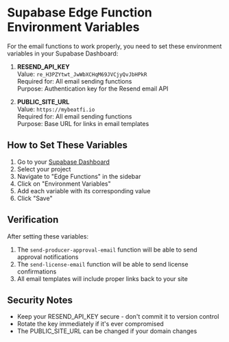 # Supabase Edge Function Environment Variables

For the email functions to work properly, you need to set these environment variables in your Supabase Dashboard:

1. **RESEND_API_KEY**  
   Value: `re_H3PZYtwt_JwWbXCHqM69JVCjyQvJbHPkR`  
   Required for: All email sending functions  
   Purpose: Authentication key for the Resend email API

2. **PUBLIC_SITE_URL**  
   Value: `https://mybeatfi.io`  
   Required for: All email sending functions  
   Purpose: Base URL for links in email templates

## How to Set These Variables

1. Go to your [Supabase Dashboard](https://app.supabase.com/)
2. Select your project
3. Navigate to "Edge Functions" in the sidebar
4. Click on "Environment Variables"
5. Add each variable with its corresponding value
6. Click "Save"

## Verification

After setting these variables:
1. The `send-producer-approval-email` function will be able to send approval notifications
2. The `send-license-email` function will be able to send license confirmations
3. All email templates will include proper links back to your site

## Security Notes
- Keep your RESEND_API_KEY secure - don't commit it to version control
- Rotate the key immediately if it's ever compromised
- The PUBLIC_SITE_URL can be changed if your domain changes
